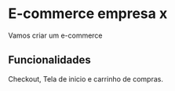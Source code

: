 # E-commerce empresa x

Vamos criar um e-commerce

## Funcionalidades

Checkout, Tela de inicio e carrinho de compras.
